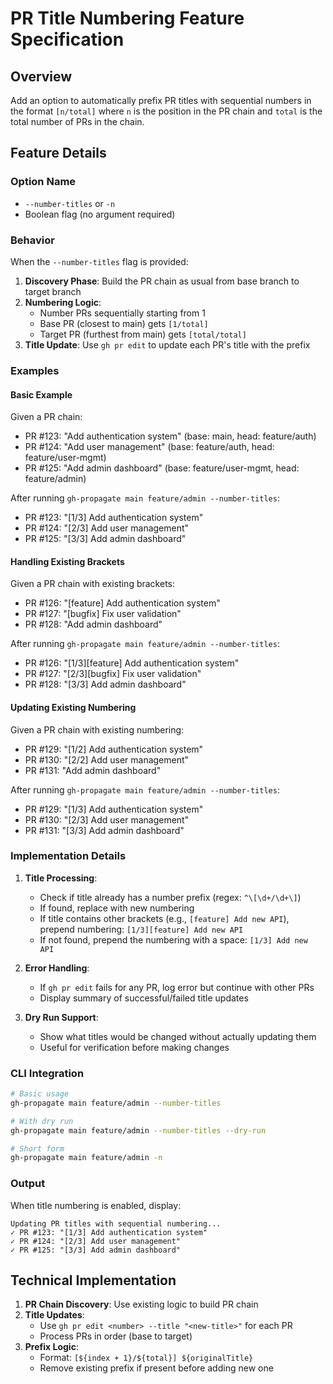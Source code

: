 # PR Title Numbering Feature Specification

## Overview

Add an option to automatically prefix PR titles with sequential numbers in the format `[n/total]` where `n` is the position in the PR chain and `total` is the total number of PRs in the chain.

## Feature Details

### Option Name

- `--number-titles` or `-n`
- Boolean flag (no argument required)

### Behavior

When the `--number-titles` flag is provided:

1. **Discovery Phase**: Build the PR chain as usual from base branch to target branch
2. **Numbering Logic**:
    - Number PRs sequentially starting from 1
    - Base PR (closest to main) gets `[1/total]`
    - Target PR (furthest from main) gets `[total/total]`
3. **Title Update**: Use `gh pr edit` to update each PR's title with the prefix

### Examples

#### Basic Example

Given a PR chain:

- PR #123: "Add authentication system" (base: main, head: feature/auth)
- PR #124: "Add user management" (base: feature/auth, head: feature/user-mgmt)
- PR #125: "Add admin dashboard" (base: feature/user-mgmt, head: feature/admin)

After running `gh-propagate main feature/admin --number-titles`:

- PR #123: "[1/3] Add authentication system"
- PR #124: "[2/3] Add user management"
- PR #125: "[3/3] Add admin dashboard"

#### Handling Existing Brackets

Given a PR chain with existing brackets:

- PR #126: "[feature] Add authentication system"
- PR #127: "[bugfix] Fix user validation"
- PR #128: "Add admin dashboard"

After running `gh-propagate main feature/admin --number-titles`:

- PR #126: "[1/3][feature] Add authentication system"
- PR #127: "[2/3][bugfix] Fix user validation"
- PR #128: "[3/3] Add admin dashboard"

#### Updating Existing Numbering

Given a PR chain with existing numbering:

- PR #129: "[1/2] Add authentication system"
- PR #130: "[2/2] Add user management"
- PR #131: "Add admin dashboard"

After running `gh-propagate main feature/admin --number-titles`:

- PR #129: "[1/3] Add authentication system"
- PR #130: "[2/3] Add user management"
- PR #131: "[3/3] Add admin dashboard"

### Implementation Details

1. **Title Processing**:
    - Check if title already has a number prefix (regex: `^\[\d+/\d+\]`)
    - If found, replace with new numbering
    - If title contains other brackets (e.g., `[feature] Add new API`), prepend numbering: `[1/3][feature] Add new API`
    - If not found, prepend the numbering with a space: `[1/3] Add new API`

2. **Error Handling**:
    - If `gh pr edit` fails for any PR, log error but continue with other PRs
    - Display summary of successful/failed title updates

3. **Dry Run Support**:
    - Show what titles would be changed without actually updating them
    - Useful for verification before making changes

### CLI Integration

```bash
# Basic usage
gh-propagate main feature/admin --number-titles

# With dry run
gh-propagate main feature/admin --number-titles --dry-run

# Short form
gh-propagate main feature/admin -n
```

### Output

When title numbering is enabled, display:

```
Updating PR titles with sequential numbering...
✓ PR #123: "[1/3] Add authentication system"
✓ PR #124: "[2/3] Add user management"
✓ PR #125: "[3/3] Add admin dashboard"
```

## Technical Implementation

1. **PR Chain Discovery**: Use existing logic to build PR chain
2. **Title Updates**:
    - Use `gh pr edit <number> --title "<new-title>"` for each PR
    - Process PRs in order (base to target)
3. **Prefix Logic**:
    - Format: `[${index + 1}/${total}] ${originalTitle}`
    - Remove existing prefix if present before adding new one
